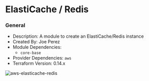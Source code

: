 # ElastiCache / Redis

### General

* Description: A module to create an ElastiCache/Redis instance
* Created By: Joe Perez
* Module Dependencies:
  * `core-base`
* Provider Dependencies: `aws`
* Terraform Version: 0.14.x

![aws-elasticache-redis](https://github.com/ChowNow/ops-tf-modules/workflows/aws-elasticache-redis/badge.svg)
